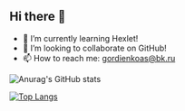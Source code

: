 ## Hi there 👋
- 🌱 I’m currently learning Hexlet!
- 👯 I’m looking to collaborate on GitHub!
- 📫 How to reach me: gordienkoas@bk.ru
  
![Anurag's GitHub stats](https://github-readme-stats.vercel.app/api?username=gordienkoas&theme=dark&show_icons=true)

[![Top Langs](https://github-readme-stats.vercel.app/api/top-langs/?username=gordienkoas&layout=compact)](https://github.com/anuraghazra/github-readme-stats)
<!--
**gordienkoas/gordienkoas** is a ✨ _special_ ✨ repository because its `README.md` (this file) appears on your GitHub profile.

Here are some ideas to get you started:

- 🔭 I’m currently working on ...
- 🌱 I’m currently learning ...
- 👯 I’m looking to collaborate on ...
- 🤔 I’m looking for help with ...
- 💬 Ask me about ...
- 📫 How to reach me: ...
- 😄 Pronouns: ...
- ⚡ Fun fact: ...
-->
